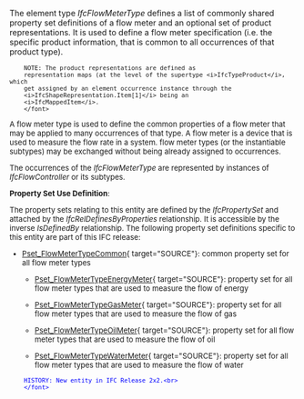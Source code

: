 ﻿The element type _IfcFlowMeterType_ defines a list of commonly shared property set definitions of a flow meter and an optional set of product representations. It is used to define a flow meter specification (i.e. the specific product information, that is common to all occurrences of that product type).

> <font size="-1">
		NOTE: The product representations are defined as
		representation maps (at the level of the supertype <i>IfcTypeProduct</i>, which
		get assigned by an element occurrence instance through the
		<i>IfcShapeRepresentation.Item[1]</i> being an
		<i>IfcMappedItem</i>.
    	</font>

A flow meter type is used to define the common properties of a flow meter that may be applied to many occurrences of that type. A flow meter is a device that is used to measure the flow rate in a system. flow meter types (or the instantiable subtypes) may be exchanged without being already assigned to occurrences.

The occurrences of the _IfcFlowMeterType_ are represented by instances of _IfcFlowController_ or its subtypes.

****Property Set Use Definition****:

The property sets relating to this entity are defined by the _IfcPropertySet_ and attached by the _IfcRelDefinesByProperties_ relationship. It is accessible by the inverse _IsDefinedBy_ relationship. The following property set definitions specific to this entity are part of this IFC release:

* [Pset_FlowMeterTypeCommon](../../psd/IfcHvacDomain/Pset_FlowMeterTypeCommon.xml){ target="SOURCE"}: common property set for all flow meter types 
    * [Pset_FlowMeterTypeEnergyMeter](../../psd/IfcHvacDomain/Pset_FlowMeterTypeEnergyMeter.xml){ target="SOURCE"}: property set for all flow meter types that are used to measure the flow of energy 

    * [Pset_FlowMeterTypeGasMeter](../../psd/IfcHvacDomain/Pset_FlowMeterTypeGasMeter.xml){ target="SOURCE"}: property set for all flow meter types that are used to measure the flow of gas 

    * [Pset_FlowMeterTypeOilMeter](../../psd/IfcHvacDomain/Pset_FlowMeterTypeOilMeter.xml){ target="SOURCE"}: property set for all flow meter types that are used to measure the flow of oil 

    * [Pset_FlowMeterTypeWaterMeter](../../psd/IfcHvacDomain/Pset_FlowMeterTypeWaterMeter.xml){ target="SOURCE"}: property set for all flow meter types that are used to measure the flow of water 


> <font color="#0000ff" size="-1">
    	HISTORY: New entity in IFC Release 2x2.<br>
    	</font>